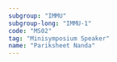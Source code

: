 ```yaml
---
subgroup: "IMMU"
subgroup-long: "IMMU-1"
code: "MS02"
tag: "Minisymposium Speaker"
name: "Pariksheet Nanda"
---
```


